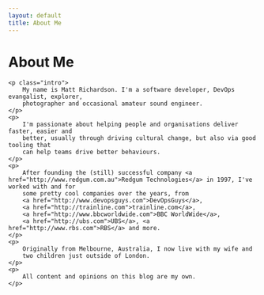 ```yaml
---
layout: default
title: About Me
---
```


<div id="about">
	<h1 class="page-title">About Me</h1>

	<p class="intro">
		My name is Matt Richardson. I'm a software developer, DevOps evangalist, explorer, 
		photographer and occasional amateur sound engineer.
	</p>
	<p>
		I'm passionate about helping people and organisations deliver faster, easier and 
		better, usually through	driving cultural change, but also via good tooling that 
		can help teams drive better behaviours.
	</p>
	<p>
		After founding the (still) successful company <a href="http://www.redgum.com.au">Redgum Technologies</a> in 1997, I've worked with and for 
		some pretty cool companies over the years, from 
		<a href="http://www.devopsguys.com">DevOpsGuys</a>,
		<a href="http://trainline.com">trainline.com</a>,
		<a href="http://www.bbcworldwide.com">BBC WorldWide</a>, 
		<a href="http://ubs.com">UBS</a>, <a href="http://www.rbs.com">RBS</a> and more.
	</p>
	<p>
		Originally from Melbourne, Australia, I now live with my wife and
		two children just outside of London.
	</p>
	<p>
		All content and opinions on this blog are my own.
	</p>
</div>
